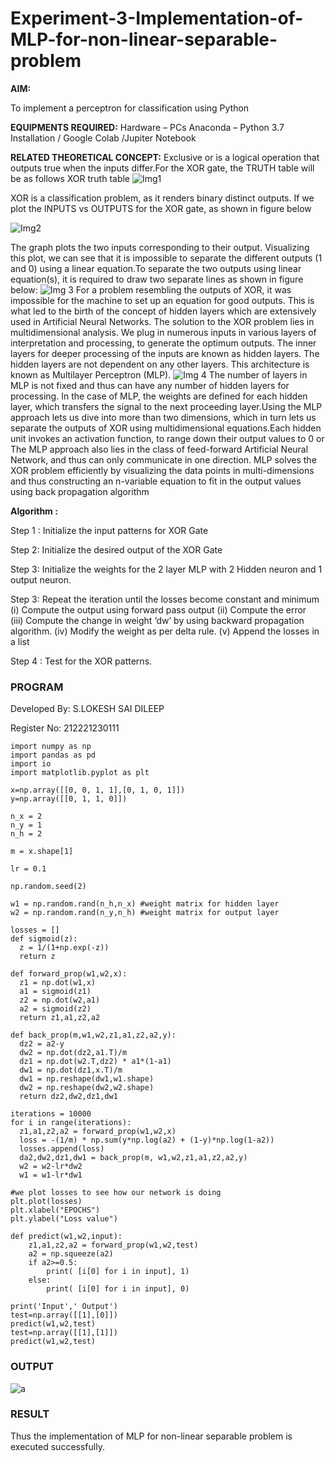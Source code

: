 # Experiment-3-Implementation-of-MLP-for-non-linear-separable-problem
**AIM:**

To implement a perceptron for classification using Python

**EQUIPMENTS REQUIRED:**
Hardware – PCs
Anaconda – Python 3.7 Installation / Google Colab /Jupiter Notebook

**RELATED THEORETICAL CONCEPT:**
Exclusive or is a logical operation that outputs true when the inputs differ.For the XOR gate, the TRUTH table will be as follows
XOR truth table
![Img1](https://user-images.githubusercontent.com/112920679/195774720-35c2ed9d-d484-4485-b608-d809931a28f5.gif)

XOR is a classification problem, as it renders binary distinct outputs. If we plot the INPUTS vs OUTPUTS for the XOR gate, as shown in figure below

![Img2](https://user-images.githubusercontent.com/112920679/195774898-b0c5886b-3d58-4377-b52f-73148a3fe54d.gif)

The graph plots the two inputs corresponding to their output. Visualizing this plot, we can see that it is impossible to separate the different outputs (1 and 0) using a linear equation.To separate the two outputs using linear equation(s), it is required to draw two separate lines as shown in figure below:
![Img 3](https://user-images.githubusercontent.com/112920679/195775012-74683270-561b-4a3a-ac62-cf5ddfcf49ca.gif)
For a problem resembling the outputs of XOR, it was impossible for the machine to set up an equation for good outputs. This is what led to the birth of the concept of hidden layers which are extensively used in Artificial Neural Networks. The solution to the XOR problem lies in multidimensional analysis. We plug in numerous inputs in various layers of interpretation and processing, to generate the optimum outputs.
The inner layers for deeper processing of the inputs are known as hidden layers. The hidden layers are not dependent on any other layers. This architecture is known as Multilayer Perceptron (MLP).
![Img 4](https://user-images.githubusercontent.com/112920679/195775183-1f64fe3d-a60e-4998-b4f5-abce9534689d.gif)
The number of layers in MLP is not fixed and thus can have any number of hidden layers for processing. In the case of MLP, the weights are defined for each hidden layer, which transfers the signal to the next proceeding layer.Using the MLP approach lets us dive into more than two dimensions, which in turn lets us separate the outputs of XOR using multidimensional equations.Each hidden unit invokes an activation function, to range down their output values to 0 or The MLP approach also lies in the class of feed-forward Artificial Neural Network, and thus can only communicate in one direction. MLP solves the XOR problem efficiently by visualizing the data points in multi-dimensions and thus constructing an n-variable equation to fit in the output values using back propagation algorithm

**Algorithm :**

Step 1 : Initialize the input patterns for XOR Gate

Step 2: Initialize the desired output of the XOR Gate

Step 3: Initialize the weights for the 2 layer MLP with 2 Hidden neuron and 1 output neuron.

Step 3: Repeat the  iteration  until the losses become constant and minimum
              (i)  Compute the output using forward pass output
              (ii) Compute the error  
		          (iii) Compute the change in weight ‘dw’ by using backward 
                     propagation algorithm.
             (iv) Modify the weight as per delta rule.
             (v)   Append the losses in a list
	     
Step 4 : Test for the XOR patterns.

### PROGRAM 
Developed By: S.LOKESH SAI DILEEP

Register No: 212221230111
```
import numpy as np
import pandas as pd
import io
import matplotlib.pyplot as plt

x=np.array([[0, 0, 1, 1],[0, 1, 0, 1]])
y=np.array([[0, 1, 1, 0]])

n_x = 2
n_y = 1
n_h = 2

m = x.shape[1]

lr = 0.1

np.random.seed(2)

w1 = np.random.rand(n_h,n_x) #weight matrix for hidden layer
w2 = np.random.rand(n_y,n_h) #weight matrix for output layer

losses = []
def sigmoid(z):
  z = 1/(1+np.exp(-z))
  return z
  
def forward_prop(w1,w2,x):
  z1 = np.dot(w1,x)
  a1 = sigmoid(z1)
  z2 = np.dot(w2,a1)
  a2 = sigmoid(z2)
  return z1,a1,z2,a2
  
def back_prop(m,w1,w2,z1,a1,z2,a2,y):
  dz2 = a2-y
  dw2 = np.dot(dz2,a1.T)/m
  dz1 = np.dot(w2.T,dz2) * a1*(1-a1)
  dw1 = np.dot(dz1,x.T)/m
  dw1 = np.reshape(dw1,w1.shape)
  dw2 = np.reshape(dw2,w2.shape)
  return dz2,dw2,dz1,dw1

iterations = 10000
for i in range(iterations):
  z1,a1,z2,a2 = forward_prop(w1,w2,x)
  loss = -(1/m) * np.sum(y*np.log(a2) + (1-y)*np.log(1-a2))
  losses.append(loss)
  da2,dw2,dz1,dw1 = back_prop(m, w1,w2,z1,a1,z2,a2,y)
  w2 = w2-lr*dw2
  w1 = w1-lr*dw1
  
#we plot losses to see how our network is doing
plt.plot(losses)
plt.xlabel("EPOCHS")
plt.ylabel("Loss value")

def predict(w1,w2,input):
    z1,a1,z2,a2 = forward_prop(w1,w2,test)
    a2 = np.squeeze(a2)
    if a2>=0.5:
        print( [i[0] for i in input], 1)
    else:
        print( [i[0] for i in input], 0)

print('Input',' Output')
test=np.array([[1],[0]])
predict(w1,w2,test)
test=np.array([[1],[1]])
predict(w1,w2,test)
```


### OUTPUT
![a](https://user-images.githubusercontent.com/94883876/196024648-f07273f7-c44d-4bf8-bb1b-d6cad5989902.jpg)

### RESULT
Thus the implementation of MLP for non-linear separable problem is executed successfully.
